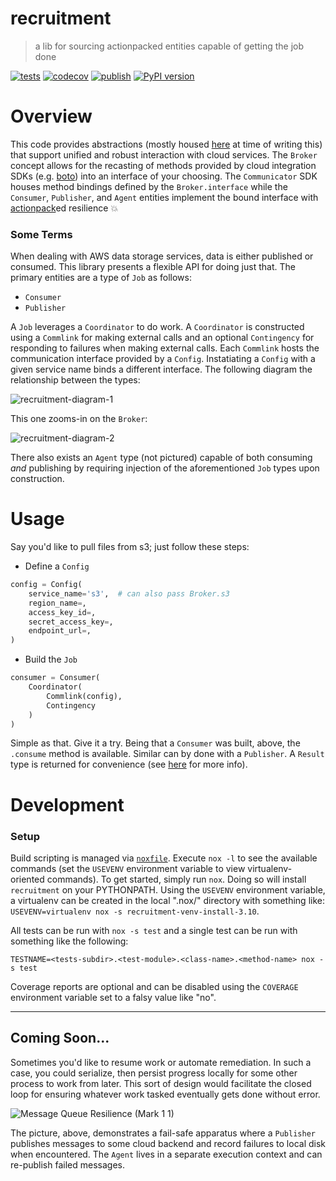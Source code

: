 # recruitment

> a lib for sourcing actionpacked entities capable of getting the job done

[![tests](https://github.com/withtwoemms/recruitment/workflows/tests/badge.svg)](https://github.com/withtwoemms/recruitment/actions?query=workflow%3Atests) [![codecov](https://codecov.io/gh/withtwoemms/recruitment/branch/main/graph/badge.svg?token=27Z4W0COFH)](https://codecov.io/gh/withtwoemms/recruitment) [![publish](https://github.com/withtwoemms/recruitment/workflows/publish/badge.svg)](https://github.com/withtwoemms/recruitment/actions?query=workflow%3Apublish) [![PyPI version](https://badge.fury.io/py/recruitment.svg)](https://badge.fury.io/py/recruitment)

# Overview

This code provides abstractions (mostly housed [here](https://github.com/withtwoemms/recruitment/blob/main/recruitment/agency/__init__.py) at time of writing this) that support unified and robust interaction with cloud services.
The `Broker` concept allows for the recasting of methods provided by cloud integration SDKs (e.g. [boto](http://boto.cloudhackers.com/en/latest/)) into an interface of your choosing. The `Communicator` SDK houses method bindings defined by the `Broker.interface` while the `Consumer`, `Publisher`, and `Agent` entities implement the bound interface with [actionpack](https://github.com/withtwoemms/actionpack)ed resilience 💥

### Some Terms

When dealing with AWS data storage services, data is either published or consumed.
This library presents a flexible API for doing just that.
The primary entities are a type of `Job` as follows:

* `Consumer`
* `Publisher`

A `Job` leverages a `Coordinator` to do work.
A `Coordinator` is constructed using a `Commlink` for making external calls and an optional `Contingency` for responding to failures when making external calls.
Each `Commlink` hosts the communication interface provided by a `Config`.
Instatiating a `Config` with a given service name binds a different interface.
The following diagram the relationship between the types:

![recruitment-diagram-1](https://user-images.githubusercontent.com/7152453/199724835-9bf8a86b-0f55-48ce-9b7e-48e4bdb37224.png)

This one zooms-in on the `Broker`:

![recruitment-diagram-2](https://user-images.githubusercontent.com/7152453/199724871-78f8b7f6-9251-4adb-9d6e-a9509f3575d2.png)

There also exists an `Agent` type (not pictured) capable of both consuming _and_ publishing by requiring injection of the aforementioned `Job` types upon construction.

# Usage

Say you'd like to pull files from s3; just follow these steps:

* Define a `Config`
```python
config = Config(
    service_name='s3',  # can also pass Broker.s3
    region_name=,
    access_key_id=,
    secret_access_key=,
    endpoint_url=,
)
```
* Build the `Job`
```python
consumer = Consumer(
    Coordinator(
        Commlink(config),
        Contingency
    )
)
```

Simple as that.
Give it a try.
Being that a `Consumer` was built, above, the `.consume` method is available.
Similar can by done with a `Publisher`.
A `Result` type is returned for convenience (see [here](https://github.com/withtwoemms/actionpack#what-are-actions-for) for more info).

# Development

### Setup

Build scripting is managed via [`noxfile`](https://nox.thea.codes/en/stable/config.html).
Execute `nox -l` to see the available commands (set the `USEVENV` environment variable to view virtualenv-oriented commands).
To get started, simply run `nox`.
Doing so will install `recruitment` on your PYTHONPATH.
Using the `USEVENV` environment variable, a virtualenv can be created in the local ".nox/" directory with something like: `USEVENV=virtualenv nox -s recruitment-venv-install-3.10`.

All tests can be run with `nox -s test` and a single test can be run with something like the following:

```
TESTNAME=<tests-subdir>.<test-module>.<class-name>.<method-name> nox -s test
```

Coverage reports are optional and can be disabled using the `COVERAGE` environment variable set to a falsy value like "no".

---

## Coming Soon...

Sometimes you'd like to resume work or automate remediation.
In such a case, you could serialize, then persist progress locally for some other process to work from later.
This sort of design would facilitate the closed loop for ensuring whatever work tasked eventually gets done without error.

![Message Queue Resilience (Mark 1 1)](https://user-images.githubusercontent.com/7152453/157880655-fcbf0717-45c3-4783-a155-ff0c8a01891d.png)

The picture, above, demonstrates a fail-safe apparatus where a `Publisher` publishes messages to some cloud backend and record failures to local disk when encountered. The `Agent` lives in a separate execution context and can re-publish failed messages.